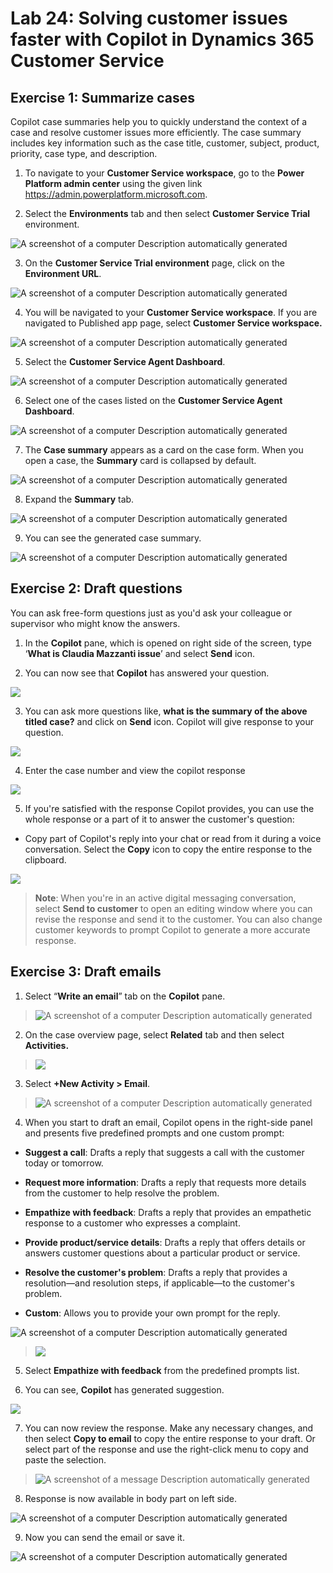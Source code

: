 # Lab 24: Solving customer issues faster with Copilot in Dynamics 365 Customer Service

## Exercise 1: Summarize cases

Copilot case summaries help you to quickly understand the context of a
case and resolve customer issues more efficiently. The case summary
includes key information such as the case title, customer, subject,
product, priority, case type, and description.

1.  To navigate to your **Customer Service workspace**, go to the
    **Power Platform admin center** using the given link
    <https://admin.powerplatform.microsoft.com>.

2.  Select the **Environments** tab and then select **Customer Service
    Trial** environment.

![A screenshot of a computer Description automatically
generated](./media/media25/image1.png)

3.  On the **Customer Service Trial environment** page, click on the
    **Environment URL**.

![A screenshot of a computer Description automatically
generated](./media/media25/image2.png)

4.  You will be navigated to your **Customer Service workspace**. If you
    are navigated to Published app page, select **Customer Service
    workspace.**

![A screenshot of a computer Description automatically
generated](./media/media25/image3.png)

5.  Select the **Customer Service Agent Dashboard**.

![A screenshot of a computer Description automatically
generated](./media/media25/image4.png)

6.  Select one of the cases listed on the **Customer Service Agent
    Dashboard**.

![A screenshot of a computer Description automatically
generated](./media/media25/image5.png)

7.  The **Case summary** appears as a card on the case form. When you
    open a case, the **Summary** card is collapsed by default.

![A screenshot of a computer Description automatically
generated](./media/media25/image6.png)

8.  Expand the **Summary** tab.

![A screenshot of a computer Description automatically
generated](./media/media25/image7.png)

9.  You can see the generated case summary.

![A screenshot of a computer Description automatically
generated](./media/media25/image8.png)

## Exercise 2: Draft questions

You can ask free-form questions just as you'd ask your colleague or
supervisor who might know the answers.

1.  In the **Copilot** pane, which is opened on right side of the
    screen, type ‘**What is Claudia Mazzanti issue**’ and select
    **Send** icon.

2.  You can now see that **Copilot** has answered your question.

![](./media/media25/image9.png)

3.  You can ask more questions like, **what is the summary of the above
    titled case?** and click on **Send** icon. Copilot will give
    response to your question.

![](./media/media25/image10.png)

4.  Enter the case number and view the copilot response

![](./media/media25/image11.png)

5.  If you're satisfied with the response Copilot provides, you can use
    the whole response or a part of it to answer the customer's
    question:

- Copy part of Copilot's reply into your chat or read from it during a
  voice conversation. Select the **Copy** icon to copy the entire
  response to the clipboard.

![](./media/media25/image12.png)

> **Note**: When you're in an active digital messaging conversation,
> select **Send to customer** to open an editing window where you can
> revise the response and send it to the customer. You can also change
> customer keywords to prompt Copilot to generate a more accurate
> response.

## Exercise 3: Draft emails

1.  Select “**Write an email**” tab on the **Copilot** pane.

> ![A screenshot of a computer Description automatically
> generated](./media/media25/image13.png)

2.  On the case overview page, select **Related** tab and then select
    **Activities.**

> ![](./media/media25/image14.png)

3.  Select **+New Activity \> Email**.

> ![A screenshot of a computer Description automatically
> generated](./media/media25/image15.png)

4.  When you start to draft an email, Copilot opens in the right-side
    panel and presents five predefined prompts and one custom prompt:

- **Suggest a call**: Drafts a reply that suggests a call with the
  customer today or tomorrow.

- **Request more information**: Drafts a reply that requests more
  details from the customer to help resolve the problem.

- **Empathize with feedback**: Drafts a reply that provides an
  empathetic response to a customer who expresses a complaint.

- **Provide product/service details**: Drafts a reply that offers
  details or answers customer questions about a particular product or
  service.

- **Resolve the customer's problem**: Drafts a reply that provides a
  resolution—and resolution steps, if applicable—to the customer's
  problem.

- **Custom**: Allows you to provide your own prompt for the reply.

![A screenshot of a computer Description automatically
generated](./media/media25/image16.png)

> ![](./media/media25/image17.png)

5.  Select **Empathize with feedback** from the predefined prompts list.

6.  You can see, **Copilot** has generated suggestion.

![](./media/media25/image18.png)

7.  You can now review the response. Make any necessary changes, and
    then select **Copy to email** to copy the entire response to your
    draft. Or select part of the response and use the right-click menu
    to copy and paste the selection.

> ![A screenshot of a message Description automatically
> generated](./media/media25/image19.png)

8.  Response is now available in body part on left side.

![A screenshot of a computer Description automatically
generated](./media/media25/image20.png)

9.  Now you can send the email or save it.

![A screenshot of a computer Description automatically
generated](./media/media25/image21.png)
